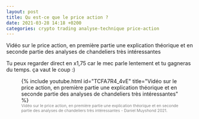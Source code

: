 ```yaml
---
layout: post
title: Qu est-ce que le price action ?
date: 2021-03-28 14:18 +0200
categories: crypto trading analyse-technique price-action
---
```


Vidéo sur le price action, en première partie une explication théorique
et en seconde partie des analyses de chandeliers très intéressantes

Tu peux regarder direct en x1,75 car le mec parle lentement et tu gagneras du temps.
ça vaut le coup :)

<figure>
{% include youtube.html id="TCFA7R4_4vE" title="Vidéo sur le price action, en première partie une explication théorique
et en seconde partie des analyses de chandeliers très intéressantes" %}
  <figcaption style="color: gray; font-size: 0.75em;">Vidéo sur le price action, en première partie une explication théorique
et en seconde partie des analyses de chandeliers très intéressantes -  Daniel Muyshond 2021.</figcaption>
</figure> 
